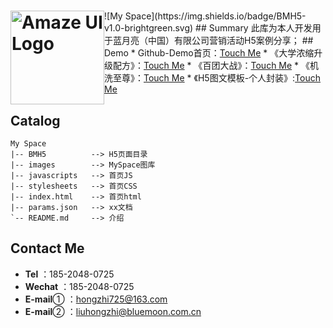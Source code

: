 <h1><img style="float: left" width="150" src="https://hongzhi725.github.io/hongzhi725/images/me.jpg" alt="Amaze UI Logo"/></a></h1>
![My Space](https://img.shields.io/badge/BMH5-v1.0-brightgreen.svg)
## Summary 
此库为本人开发用于蓝月亮（中国）有限公司营销活动H5案例分享；
## Demo
*   Github-Demo首页：<a href="https://hongzhi725.github.io/hongzhi725/">Touch Me</a>
*   《大学浓缩升级配方》：<a href="https://hongzhi725.github.io/hongzhi725/BMH5/bmschool/">Touch Me</a>
*   《百团大战》：<a href="https://hongzhi725.github.io/hongzhi725/BMH5/Bt-school/">Touch Me</a>
*   《机洗至尊》：<a href="https://hongzhi725.github.io/hongzhi725/BMH5/NormalH5/JXZZ/">Touch Me</a>
*   《H5图文模板-个人封装》:<a href="https://hongzhi725.github.io/hongzhi725/BMH5/Template-LHZ/">Touch Me</a>

## Catalog
```
My Space
|-- BMH5          --> H5页面目录
|-- images        --> MySpace图库
|-- javascripts   --> 首页JS
|-- stylesheets   --> 首页CSS
|-- index.html    --> 首页html
|-- params.json   --> xx文档
`-- README.md     --> 介绍
```

## Contact Me
*  <b>Tel</b> ：185-2048-0725
*  <b>Wechat</b> ：185-2048-0725
*  <b>E-mail</b>① ：hongzhi725@163.com
*  <b>E-mail</b>② ：liuhongzhi@bluemoon.com.cn